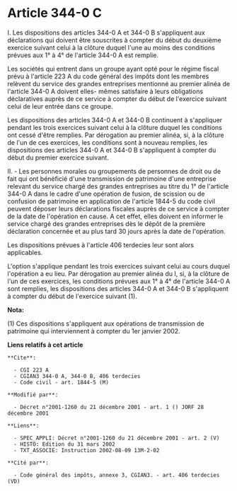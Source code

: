 # Article 344-0 C

I. Les dispositions des articles 344-0 A et 344-0 B s'appliquent aux déclarations qui doivent être souscrites à compter du
début du deuxième exercice suivant celui à la clôture duquel l'une au moins des conditions prévues aux 1° à 4° de l'article
344-0 A est remplie.

Les sociétés qui entrent dans un groupe ayant opté pour le régime fiscal prévu à l'article 223 A du code général des impôts
dont les membres relèvent du service des grandes entreprises mentionné au premier alinéa de l'article 344-0 A doivent elles-
mêmes satisfaire à leurs obligations déclaratives auprès de ce service à compter du début de l'exercice suivant celui de leur
entrée dans ce groupe.

Les dispositions des articles 344-0 A et 344-0 B continuent à s'appliquer pendant les trois exercices suivant celui à la
clôture duquel les conditions ont cessé d'être remplies. Par dérogation au premier alinéa, si, à la clôture de l'un de ces
exercices, les conditions sont à nouveau remplies, les dispositions des articles 344-0 A et 344-0 B s'appliquent à compter du
début du premier exercice suivant.

II. - Les personnes morales ou groupements de personnes de droit ou de fait qui ont bénéficié d'une transmission de
patrimoine d'une entreprise relevant du service chargé des grandes entreprises au titre du 1° de l'article 344-0 A dans le
cadre d'une opération de fusion, de scission ou de confusion de patrimoine en application de l'article 1844-5 du code civil
peuvent déposer leurs déclarations fiscales auprès de ce service à compter de la date de l'opération en cause. A cet effet,
elles doivent en informer le service chargé des grandes entreprises dès le dépôt de la première déclaration concernée et au
plus tard 30 jours après la date de l'opération.

Les dispositions prévues à l'article 406 terdecies leur sont alors applicables.

L'option s'applique pendant les trois exercices suivant celui au cours duquel l'opération a eu lieu. Par dérogation au
premier alinéa du I, si, à la clôture de l'un de ces exercices, les conditions prévues aux 1° à 4° de l'article 344-0 A sont
remplies, les dispositions des articles 344-0 A et 344-0 B s'appliquent à compter du début de l'exercice suivant (1).

**Nota:**

(1) Ces dispositions s'appliquent aux opérations de transmission de patrimoine qui interviennent à compter du 1er janvier
2002.

**Liens relatifs à cet article**

	**Cite**:

	  - CGI 223 A
	  - CGIAN3 344-0 A, 344-0 B, 406 terdecies
	  - Code civil - art. 1844-5 (M)

	**Modifié par**:

	  - Décret n°2001-1260 du 21 décembre 2001 - art. 1 () JORF 28 décembre 2001

	**Liens**:

	  - SPEC_APPLI: Décret n°2001-1260 du 21 décembre 2001 - art. 2 (V)
	  - HISTO: Edition du 31 mars 2002
	  - TXT_ASSOCIE: Instruction 2002-08-09 13M-2-02

	**Cité par**:

	  - Code général des impôts, annexe 3, CGIAN3. - art. 406 terdecies (VD)

